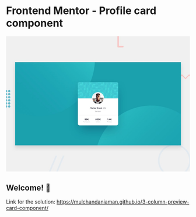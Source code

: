 # Frontend Mentor - Profile card component

![Design preview for the Profile card component coding challenge](./design/desktop-preview.jpg)

## Welcome! 👋

Link for the solution:
https://mulchandaniaman.github.io/3-column-preview-card-component/